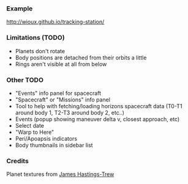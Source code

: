 ### Example
http://wioux.github.io/tracking-station/

### Limitations (TODO)
  * Planets don't rotate
  * Body positions are detached from their orbits a little
  * Rings aren't visible at all from below

### Other TODO
  * "Events" info panel for spacecraft
  * "Spacecraft" or "Missions" info panel
  * Tool to help with fetching/loading horizons spacecraft data
    (T0-T1 around body 1, T2-T3 around body 2, etc..)
  * Events (popup showing maneuver delta v, closest approach, etc)
  * Select date
  * "Warp to Here"
  * Peri/Apoapsis indicators
  * Body thumbnails in sidebar list

### Credits
Planet textures from [James Hastings-Trew](http://planetpixelemporium.com/planets.html)
